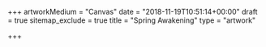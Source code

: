 +++
artworkMedium = "Canvas"
date = "2018-11-19T10:51:14+00:00"
draft = true
sitemap_exclude = true
title = "Spring Awakening"
type = "artwork"

+++
